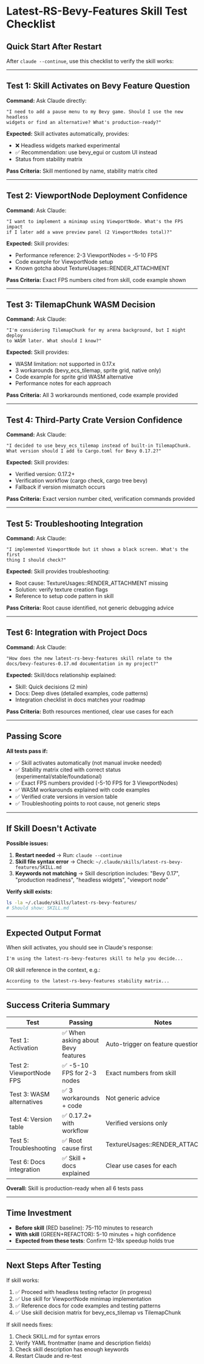 # Latest-RS-Bevy-Features Skill Test Checklist

## Quick Start After Restart

After `claude --continue`, use this checklist to verify the skill works:

---

## Test 1: Skill Activates on Bevy Feature Question

**Command:** Ask Claude directly:
```
"I need to add a pause menu to my Bevy game. Should I use the new headless
widgets or find an alternative? What's production-ready?"
```

**Expected:** Skill activates automatically, provides:
- ❌ Headless widgets marked experimental
- ✅ Recommendation: use bevy_egui or custom UI instead
- Status from stability matrix

**Pass Criteria:** Skill mentioned by name, stability matrix cited

---

## Test 2: ViewportNode Deployment Confidence

**Command:** Ask Claude:
```
"I want to implement a minimap using ViewportNode. What's the FPS impact
if I later add a wave preview panel (2 ViewportNodes total)?"
```

**Expected:** Skill provides:
- Performance reference: 2-3 ViewportNodes = -5-10 FPS
- Code example for ViewportNode setup
- Known gotcha about TextureUsages::RENDER_ATTACHMENT

**Pass Criteria:** Exact FPS numbers cited from skill, code example shown

---

## Test 3: TilemapChunk WASM Decision

**Command:** Ask Claude:
```
"I'm considering TilemapChunk for my arena background, but I might deploy
to WASM later. What should I know?"
```

**Expected:** Skill provides:
- WASM limitation: not supported in 0.17.x
- 3 workarounds (bevy_ecs_tilemap, sprite grid, native only)
- Code example for sprite grid WASM alternative
- Performance notes for each approach

**Pass Criteria:** All 3 workarounds mentioned, code example provided

---

## Test 4: Third-Party Crate Version Confidence

**Command:** Ask Claude:
```
"I decided to use bevy_ecs_tilemap instead of built-in TilemapChunk.
What version should I add to Cargo.toml for Bevy 0.17.2?"
```

**Expected:** Skill provides:
- Verified version: 0.17.2+
- Verification workflow (cargo check, cargo tree bevy)
- Fallback if version mismatch occurs

**Pass Criteria:** Exact version number cited, verification commands provided

---

## Test 5: Troubleshooting Integration

**Command:** Ask Claude:
```
"I implemented ViewportNode but it shows a black screen. What's the first
thing I should check?"
```

**Expected:** Skill provides troubleshooting:
- Root cause: TextureUsages::RENDER_ATTACHMENT missing
- Solution: verify texture creation flags
- Reference to setup code pattern in skill

**Pass Criteria:** Root cause identified, not generic debugging advice

---

## Test 6: Integration with Project Docs

**Command:** Ask Claude:
```
"How does the new latest-rs-bevy-features skill relate to the
docs/bevy-features-0.17.md documentation in my project?"
```

**Expected:** Skill/docs relationship explained:
- Skill: Quick decisions (2 min)
- Docs: Deep dives (detailed examples, code patterns)
- Integration checklist in docs matches your roadmap

**Pass Criteria:** Both resources mentioned, clear use cases for each

---

## Passing Score

**All tests pass if:**
- ✅ Skill activates automatically (not manual invoke needed)
- ✅ Stability matrix cited with correct status (experimental/stable/foundational)
- ✅ Exact FPS numbers provided (-5-10 FPS for 3 ViewportNodes)
- ✅ WASM workarounds explained with code examples
- ✅ Verified crate versions in version table
- ✅ Troubleshooting points to root cause, not generic steps

---

## If Skill Doesn't Activate

**Possible issues:**
1. **Restart needed** → Run: `claude --continue`
2. **Skill file syntax error** → Check: `~/.claude/skills/latest-rs-bevy-features/SKILL.md`
3. **Keywords not matching** → Skill description includes: "Bevy 0.17", "production readiness", "headless widgets", "viewport node"

**Verify skill exists:**
```bash
ls -la ~/.claude/skills/latest-rs-bevy-features/
# Should show: SKILL.md
```

---

## Expected Output Format

When skill activates, you should see in Claude's response:
```
I'm using the latest-rs-bevy-features skill to help you decide...
```

OR skill reference in the context, e.g.:
```
According to the latest-rs-bevy-features stability matrix...
```

---

## Success Criteria Summary

| Test | Passing | Notes |
|------|---------|-------|
| Test 1: Activation | ✅ When asking about Bevy features | Auto-trigger on feature questions |
| Test 2: ViewportNode FPS | ✅ -5-10 FPS for 2-3 nodes | Exact numbers from skill |
| Test 3: WASM alternatives | ✅ 3 workarounds + code | Not generic advice |
| Test 4: Version table | ✅ 0.17.2+ with workflow | Verified versions only |
| Test 5: Troubleshooting | ✅ Root cause first | TextureUsages::RENDER_ATTACHMENT |
| Test 6: Docs integration | ✅ Skill + docs explained | Clear use cases for each |

**Overall:** Skill is production-ready when all 6 tests pass

---

## Time Investment

- **Before skill** (RED baseline): 75-110 minutes to research
- **With skill** (GREEN+REFACTOR): 5-10 minutes + high confidence
- **Expected from these tests**: Confirm 12-18x speedup holds true

---

## Next Steps After Testing

If skill works:
1. ✅ Proceed with headless testing refactor (in progress)
2. ✅ Use skill for ViewportNode minimap implementation
3. ✅ Reference docs for code examples and testing patterns
4. ✅ Use skill decision matrix for bevy_ecs_tilemap vs TilemapChunk

If skill needs fixes:
1. Check SKILL.md for syntax errors
2. Verify YAML frontmatter (name and description fields)
3. Check skill description has enough keywords
4. Restart Claude and re-test
